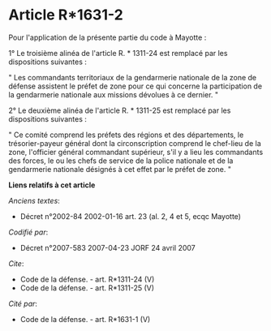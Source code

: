 # Article R*1631-2

Pour l'application de la présente partie du code à Mayotte : 

1° Le troisième alinéa de l'article R. * 1311-24 est remplacé par les dispositions suivantes : 

" Les commandants territoriaux de la gendarmerie nationale de la zone de défense assistent le préfet de zone pour ce qui
concerne la participation de la gendarmerie nationale aux missions dévolues à ce dernier. " 

2° Le deuxième alinéa de l'article R. * 1311-25 est remplacé par les dispositions suivantes : 

" Ce comité comprend les préfets des régions et des départements, le trésorier-payeur général dont la circonscription
comprend le chef-lieu de la zone, l'officier général commandant supérieur, s'il y a lieu les commandants des forces, le ou
les chefs de service de la police nationale et de la gendarmerie nationale désignés à cet effet par le préfet de zone. "

**Liens relatifs à cet article**

_Anciens textes_:

  - Décret n°2002-84 2002-01-16 art. 23 (al. 2, 4 et 5, ecqc Mayotte)

_Codifié par_:

  - Décret n°2007-583 2007-04-23 JORF 24 avril 2007

_Cite_:

  - Code de la défense. - art. R*1311-24 (V)
  - Code de la défense. - art. R*1311-25 (V)

_Cité par_:

  - Code de la défense. - art. R*1631-1 (V)

